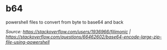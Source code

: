# b64
powershell files to convert from byte to base64 and back

_Source: https://stackoverflow.com/users/1936966/filimonic | https://stackoverflow.com/questions/66462602/base64-encode-large-zip-file-using-powershell_
